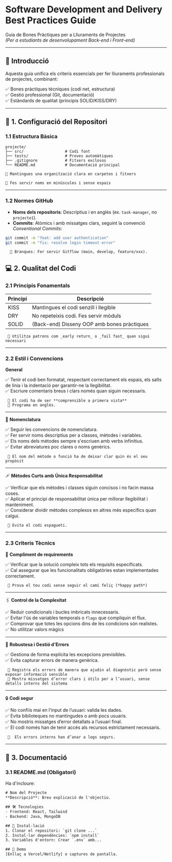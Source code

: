 # Software Development and Delivery Best Practices Guide

Guia de Bones Pràctiques per a Lliuraments de Projectes  
*(Per a estudiants de desenvolupament Back-end i Front-end)*

---

## 📌 Introducció

Aquesta guia unifica els criteris essencials per fer lliuraments professionals de projectes, combinant:

✅ Bones pràctiques tècniques (codi net, estructura)  
✅ Gestió professional (Git, documentació)  
✅ Estàndards de qualitat (principis SOLID/KISS/DRY)

---

## 🔧 1. Configuració del Repositori

### 1.1 Estructura Bàsica


```plaintext
projecte/
├── src/                  # Codi font
├── tests/                # Proves automàtiques  
├── .gitignore            # Fitxers exclosos  
└── README.md             # Documentació principal
```

    🧠 Mantingues una organització clara en carpetes i fitxers
    
    🧠 Fes servir noms en minúscules i sense espais
---
### 1.2 Normes GitHub

- **Noms dels repositoris**: Descriptius i en anglès (ex. `task-manager`, no `projecte1`).
- **Commits**: Atòmics i amb missatges clars, seguint la convenció *Conventional Commits*:

```bash
git commit -m "feat: add user authentication"
git commit -m "fix: resolve login timeout error"
```
      🧠 Branques: Fer servir Gitflow (main, develop, feature/xxx).

## 💻 2. Qualitat del Codi

### 2.1 Principis Fonamentals

| Principi | Descripció                                  |
|----------|---------------------------------------------|
| KISS     | Mantingues el codi senzill i llegible       |
| DRY      | No repeteixis codi. Fes servir mòduls       |
| SOLID    | (Back-end) Disseny OOP amb bones pràctiques |

     🧠 Utilitza patrons com _early return_ o _fail fast_ quan sigui necessari

---

### 2.2 Estil i Convencions

**General**  

✅ Tenir el codi ben formatat, respectant correctament els espais, els salts de línia i la indentació per garantir-ne la llegibilitat.  
✅ Escriure comentaris breus i clars només quan siguin necessaris. 

     🧠 El codi ha de ser **comprensible a primera vista**
     🧠 Programa en anglès.
---

💬 **Nomenclatura**  

✅ Seguir les convencions de nomenclatura.  
✅ Fer servir noms descriptius per a classes, mètodes i variables.  
✅ Els noms dels mètodes sempre s'escriuen amb verbs infinitius.  
✅ Evitar abreviatures poc clares o noms genèrics. 

     🧠 El nom del mètode o funció ha de deixar clar quin és el seu propòsit
---

🩹 **Mètodes Curts amb Única Responsabilitat**

✅ Verificar que els mètodes i classes siguin concisos i no facin massa coses.  
✅ Aplicar el principi de responsabilitat única per millorar llegibilitat i manteniment.  
✅ Considerar dividir mètodes complexos en altres més específics quan calgui.  


     🧠 Evita el codi espagueti.  
---

### 2.3 Criteris Tècnics

📜 **Compliment de requirements** 

✅ Verificar que la solució compleix tots els requisits especificats.  
✅ Cal assegurar que les funcionalitats obligatòries estan implementades correctament.


     🧠 Prova el teu codi sense seguir el camí feliç (*happy path*)
---

🖇️ **Control de la Complexitat**  

✅ Reduir condicionals i bucles imbricats innecessaris.  
✅ Evitar l'ús de variables temporals o `flags` que compliquin el flux.  
✅ Comprovar que totes les opcions dins de les condicions són realistes.  
✅ No utilitzar valors màgics

---

🦾 **Robustesa i Gestió d'Errors**  

✅ Gestiona de forma explícita les excepcions previsibles.  
✅ Evita capturar errors de manera genèrica.


     🧠 Registra els errors de manera que ajudin al diagnòstic però sense exposar informació sensible
     🧠 Mostra missatges d’error clars i útils per a l’usuari, sense detalls interns del sistema
---
🔒 **Codi segur**  

✅ No confiïs mai en l’input de l’usuari: valida les dades.  
✅ Evita biblioteques no mantingudes o amb pocs usuaris.  
✅ No mostris missatges d’error detallats a l’usuari final.  
✅ El codi només han de tenir accés als recursos estrictament necessaris.  


     🧠  Els errors interns han d’anar a logs segurs.  
___

## 📄 3. Documentació

### 3.1 README.md (Obligatori)
Ha d'incloure:
```html
# Nom del Projecte  
**Descripció**: Breu explicació de l'objectiu.  

## 🛠 Tecnologies  
- Frontend: React, Tailwind  
- Backend: Java, MongoDB  

## 🚀 Instal·lació  
1. Clonar el repositori: `git clone ...`  
2. Instal·lar dependències: `npm install`  
3. Variables d'entorn: Crear `.env` amb...  

## 📸 Demo  
[Enllaç a Vercel/Netlify] o captures de pantalla.
```

